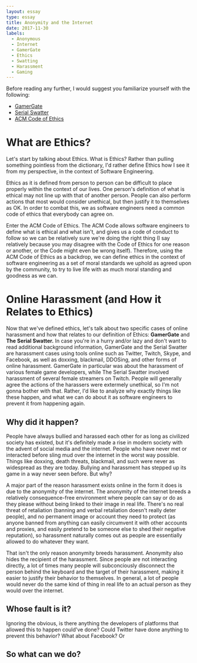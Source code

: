 ```yaml
---
layout: essay
type: essay
title: Anonymity and the Internet
date: 2017-11-30
labels:
  - Anonymous
  - Internet
  - GamerGate
  - Ethics
  - Swatting
  - Harassment
  - Gaming
---
```


Before reading any further, I would suggest you familiarize yourself with the following:
- [GamerGate](https://en.wikipedia.org/wiki/Gamergate_controversy)
- [Serial Swatter](http://www.nytimes.com/2015/11/29/magazine/the-serial-swatter.html)
- [ACM Code of Ethics](https://www.acm.org/about-acm/acm-code-of-ethics-and-professional-conduct)

# What are Ethics?

Let's start by talking about Ethics. What is Ethics? Rather than pulling something pointless from the dictionary, I'd rather define Ethics how I see it from my perspective, in the context of Software Engineering.

Ethics as it is defined from person to person can be difficult to place properly within the context of our lives. One person's definition of what is ethical may not line up with that of another person. People can also perform actions that most would consider unethical, but then justify it to themselves as OK. In order to combat this, we as software engineers need a common code of ethics that everybody can agree on.

Enter the ACM Code of Ethics. The ACM Code allows software engineers to define what is ethical and what isn't, and gives us a code of conduct to follow so we can be relatively sure we're doing the right thing (I say relatively because you may disagree with the Code of Ethics for one reason or another, or the Code might even be wrong itself). Therefore, using the ACM Code of Ethics as a backdrop, we can define ethics in the context of software engineering as a set of moral standards we uphold as agreed upon by the community, to try to live life with as much moral standing and goodness as we can.

# Online Harassment (and How it Relates to Ethics)

Now that we've defined ethics, let's talk about two specific cases of online harassment and how that relates to our definition of Ethics: **GamerGate** and **The Serial Swatter.** In case you're in a hurry and/or lazy and don't want to read additional background information, GamerGate and the Serial Swatter are harassment cases using tools online such as Twitter, Twitch, Skype, and Facebook, as well as doxxing, blackmail, DDOSing, and other forms of online harassment. GamerGate in particular was about the harassment of various female game developers, while The Serial Swatter involved harassment of several female streamers on Twitch. People will generally agree the actions of the harassers were extermely unethical, so I'm not gonna bother with that. Rather, I'd like to analyze why exactly things like these happen, and what we can do about it as software engineers to prevent it from happening again.

## Why did it happen?

People have always bullied and harassed each other for as long as civilized society has existed, but it's definitely made a rise in modern society with the advent of social media and the internet. People who have never met or interacted before sling mud over the internet in the worst way possible. Things like doxxing, death threats, blackmail, and such were never as widespread as they are today. Bullying and harassment has stepped up its game in a way never seen before. But why?

A major part of the reason harassment exists online in the form it does is due to the anonymity of the internet. The anonymity of the internet breeds a relatively consequence-free environment where people can say or do as they please without being linked to their image in real life. There's no real threat of retaliation (banning and verbal retaliation doesn't really deter people), and no permanent image or account they need to protect (as anyone banned from anything can easily circumvent it with other accounts and proxies, and easily pretend to be someone else to shed their negative reputation), so harassment naturally comes out as people are essentially allowed to do whatever they want.

That isn't the only reason anonymity breeds harassment. Anonymity also hides the recipient of the harassment. Since people are not interacting directly, a lot of times many people will subconciously disconnect the person behind the keyboard and the target of their harassment, making it easier to justify their behavior to themselves. In general, a lot of people would never do the same kind of thing in real life to an actual person as they would over the internet.

## Whose fault is it?

Ignoring the obvious, is there anything the developers of platforms that allowed this to happen could've done? Could Twitter have done anything to prevent this behavior? What about Facebook? Or 

## So what can we do?




